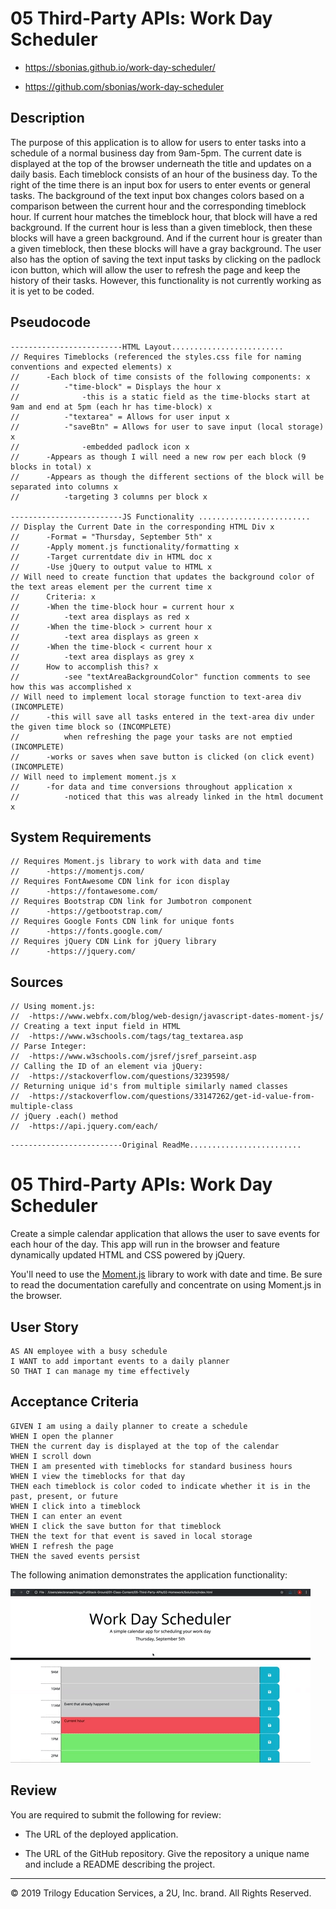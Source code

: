 # 05 Third-Party APIs: Work Day Scheduler

- https://sbonias.github.io/work-day-scheduler/

- https://github.com/sbonias/work-day-scheduler

## Description

The purpose of this application is to allow for users to enter tasks into a schedule of a normal business day from 9am-5pm. The current date is displayed at the top of the browser underneath the title and updates on a daily basis. Each timeblock consists of an hour of the business day. To the right of the time there is an input box for users to enter events or general tasks. The background of the text input box changes colors based on a comparison between the current hour and the corresponding timeblock hour. If current hour matches the timeblock hour, that block will have a red background. If the current hour is less than a given timeblock, then these blocks will have a green background. And if the current hour is greater than a given timeblock, then these blocks will have a gray background. The user also has the option of saving the text input tasks by clicking on the padlock icon button, which will allow the user to refresh the page and keep the history of their tasks. However, this functionality is not currently working as it is yet to be coded.

## Pseudocode

```
-------------------------HTML Layout.........................
// Requires Timeblocks (referenced the styles.css file for naming conventions and expected elements) x
//      -Each block of time consists of the following components: x
//          -"time-block" = Displays the hour x
//              -this is a static field as the time-blocks start at 9am and end at 5pm (each hr has time-block) x
//          -"textarea" = Allows for user input x
//          -"saveBtn" = Allows for user to save input (local storage) x
//              -embedded padlock icon x
//      -Appears as though I will need a new row per each block (9 blocks in total) x
//      -Appears as though the different sections of the block will be separated into columns x
//          -targeting 3 columns per block x

-------------------------JS Functionality .........................
// Display the Current Date in the corresponding HTML Div x
//      -Format = "Thursday, September 5th" x
//      -Apply moment.js functionality/formatting x
//      -Target currentdate div in HTML doc x
//      -Use jQuery to output value to HTML x
// Will need to create function that updates the background color of the text areas element per the current time x
//      Criteria: x
//      -When the time-block hour = current hour x
//          -text area displays as red x
//      -When the time-block > current hour x
//          -text area displays as green x
//      -When the time-block < current hour x
//          -text area displays as grey x
//      How to accomplish this? x
//          -see "textAreaBackgroundColor" function comments to see how this was accomplished x
// Will need to implement local storage function to text-area div (INCOMPLETE)
//      -this will save all tasks entered in the text-area div under the given time block so (INCOMPLETE)
//          when refreshing the page your tasks are not emptied (INCOMPLETE)
//      -works or saves when save button is clicked (on click event) (INCOMPLETE)
// Will need to implement moment.js x
//      -for data and time conversions throughout application x
//          -noticed that this was already linked in the html document x
```

## System Requirements

```
// Requires Moment.js library to work with data and time
//      -https://momentjs.com/
// Requires FontAwesome CDN link for icon display
//      -https://fontawesome.com/
// Requires Bootstrap CDN link for Jumbotron component
//      -https://getbootstrap.com/
// Requires Google Fonts CDN link for unique fonts
//      -https://fonts.google.com/
// Requires jQuery CDN Link for jQuery library
//      -https://jquery.com/

```

## Sources

```
// Using moment.js:
//  -https://www.webfx.com/blog/web-design/javascript-dates-moment-js/
// Creating a text input field in HTML
//  -https://www.w3schools.com/tags/tag_textarea.asp
// Parse Integer:
//  -https://www.w3schools.com/jsref/jsref_parseint.asp
// Calling the ID of an element via jQuery:
//  -https://stackoverflow.com/questions/3239598/
// Returning unique id's from multiple similarly named classes
//  -https://stackoverflow.com/questions/33147262/get-id-value-from-multiple-class
// jQuery .each() method
//  -https://api.jquery.com/each/
```

```
-------------------------Original ReadMe.........................
```

# 05 Third-Party APIs: Work Day Scheduler

Create a simple calendar application that allows the user to save events for each hour of the day. This app will run in the browser and feature dynamically updated HTML and CSS powered by jQuery.

You'll need to use the [Moment.js](https://momentjs.com/) library to work with date and time. Be sure to read the documentation carefully and concentrate on using Moment.js in the browser.

## User Story

```
AS AN employee with a busy schedule
I WANT to add important events to a daily planner
SO THAT I can manage my time effectively
```

## Acceptance Criteria

```
GIVEN I am using a daily planner to create a schedule
WHEN I open the planner
THEN the current day is displayed at the top of the calendar
WHEN I scroll down
THEN I am presented with timeblocks for standard business hours
WHEN I view the timeblocks for that day
THEN each timeblock is color coded to indicate whether it is in the past, present, or future
WHEN I click into a timeblock
THEN I can enter an event
WHEN I click the save button for that timeblock
THEN the text for that event is saved in local storage
WHEN I refresh the page
THEN the saved events persist
```

The following animation demonstrates the application functionality:

![day planner demo](./Assets/05-third-party-apis-homework-demo.gif)

## Review

You are required to submit the following for review:

- The URL of the deployed application.

- The URL of the GitHub repository. Give the repository a unique name and include a README describing the project.

---

© 2019 Trilogy Education Services, a 2U, Inc. brand. All Rights Reserved.
